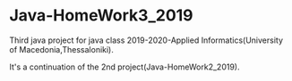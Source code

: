 # Java-HomeWork3_2019

Third java project for java class 2019-2020-Applied Informatics(University of Macedonia,Thessaloniki).

It's a continuation of the 2nd project(Java-HomeWork2_2019).
